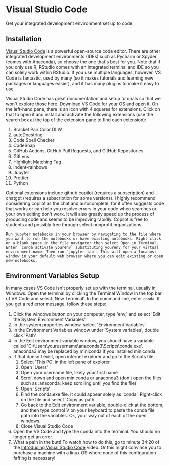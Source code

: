 # Visual Studio Code

Get your integrated development environment set up to code.

## Installation

[Visual Studio Code](https://code.visualstudio.com/) is a powerful open-source code editor. There are other integrated development environments (IDEs) such as Pycharm or Spyder (comes with Anaconda), so choose the one that's best for you. Note that if you only use R, RStudio comes with an integrated terminal and IDE so you can solely work within RStudio. If you use multiple languages, however, VS Code is fantastic, used by many (so it makes tutorials and learning new packages or languages easier), and it has many plugins to make it easy to use.

Visual Studio Code has great documentation and setup tutorials so that we won't explore those here. Download VS Code for your OS and open it. On the left-hand pane, there is an icon with 4 squares for extensions. Click on that to open it and install and activate the following extensions (use the search box at the top of the extension pane to find each extension):

1. Bracket Pair Color DLW
2. autoDocstring
3. Code Spell Checker
4. CodeSnap
5. GitHub Actions, GitHub Pull Requests, and GitHub Repositories
6. GitLens
7. Highlight Matching Tag
8. indent-rainbows
9. Jupyter
10. Prettier
11. Python

Optional extensions include github copilot (requires a subscription) and chatgpt (requires a subscription for some versions). I highly recommend considering copilot as the chat and autocomplete, for it often suggests code that works or can help you resolve errors in your code when searches or your own editing don't work. It will also greatly speed up the process of producing code and seems to be improving rapidly. Copilot is free to students and possibly free through select nonprofit organizations.

```{tip}
Run jupyter notebooks in your browser by navigating to the file where you want to run the notebooks or have existing notebooks. Right click on a blank space in the file navigator then select Open in Terminal. Enter `conda activate yourenv` substituting yourenv for your virtual environment name. Then run `jupyter lab`. This will open a locahost window in your default web browser where you can edit existing or open new notebooks.
```

## Environment Variables Setup

In many cases VS Code isn't properly set up with the terminal, usually in Windows. Open the terminal by clicking the Terminal Window in the top bar of VS Code and select 'New Terminal'. In the command line, enter `conda`. If you get a red error message, follow these steps:

1. Click the windows button on your computer, type 'env,' and select 'Edit the System Environment Variables'.
2. In the system properties window, select 'Environment Variables'
3. In the Environment Variables window under 'System variables', double click 'Path'
4. In the Edit environment variable window, you should have a variable called 'C:\Users\yourusername\anaconda3\Scripts\conda.exe'. anaconda3 may be replaced by miniconda if you installed miniconda.
5. If that doesn't exist, open internet explorer and go to the Scripts file:
   1. Select 'This PC' in the left pane of explorer
   2. Open 'Users'
   3. Open your username file, likely your first name
   4. Scroll down and open miniconda or anaconda3 (don't open the files such as .anaconda; keep scrolling until you find the file)
   5. Open 'Scripts'
   6. Find the conda.exe file. It could appear solely as 'conda'. Right-click on the file and select 'Copy as path'.
   7. Go back to the Edit environment variable, double-click at the bottom, and then type control V on your keyboard to paste the conda file path into the variables. Ok, your way out of each of the open windows.
   8. Close Visual Studio Code
6. Open the VS Code and type the conda into the terminal. You should no longer get an error.
7. What a pain in the butt! To watch how to do this, go to minute 34:20 of the [Introducing Visual Studio Code](http://gg.gg/1av3xn) video. Or this might convince you to purchase a machine with a linux OS where none of this configuration faffing is necessary!
